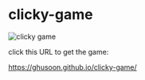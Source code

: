 # clicky-game

![clicky game](https://user-images.githubusercontent.com/34943428/41673160-fd6cca92-7489-11e8-8723-0c411272a291.PNG)

click this URL to get the game:

https://ghusoon.github.io/clicky-game/
